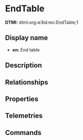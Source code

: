 # EndTable
**DTMI:** dtmi:org:w3id:rec:EndTable;1
## Display name
- **en:** End table
## Description
## Relationships
## Properties
## Telemetries
## Commands
